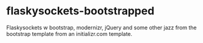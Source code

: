 # flaskysockets-bootstrapped

Flaskysockets w bootstrap, modernizr, jQuery and some other jazz from the bootstrap template from an initializr.com template.
